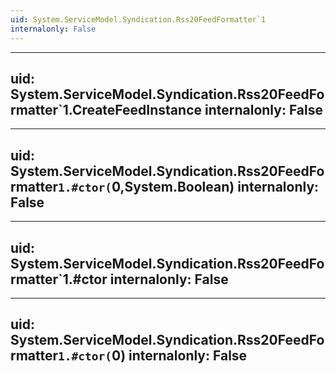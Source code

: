 ```yaml
---
uid: System.ServiceModel.Syndication.Rss20FeedFormatter`1
internalonly: False
---
```


---
uid: System.ServiceModel.Syndication.Rss20FeedFormatter`1.CreateFeedInstance
internalonly: False
---

---
uid: System.ServiceModel.Syndication.Rss20FeedFormatter`1.#ctor(`0,System.Boolean)
internalonly: False
---

---
uid: System.ServiceModel.Syndication.Rss20FeedFormatter`1.#ctor
internalonly: False
---

---
uid: System.ServiceModel.Syndication.Rss20FeedFormatter`1.#ctor(`0)
internalonly: False
---
